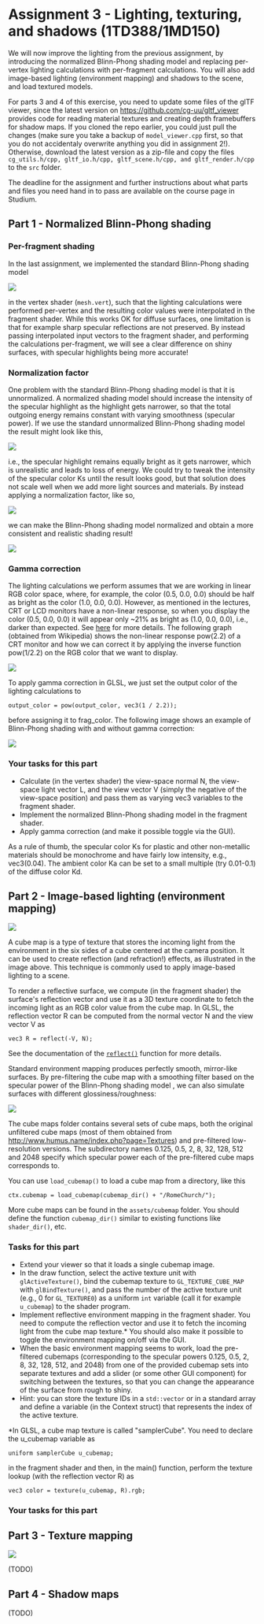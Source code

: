 # Assignment 3 - Lighting, texturing, and shadows (1TD388/1MD150)

We will now improve the lighting from the previous assignment, by introducing the normalized Blinn-Phong shading model and replacing per-vertex lighting calculations with per-fragment calculations. You will also add image-based lighting (environment mapping) and shadows to the scene, and load textured models.

For parts 3 and 4 of this exercise, you need to update some files of the glTF viewer, since the latest version on https://github.com/cg-uu/gltf_viewer provides code for reading material textures and creating depth framebuffers for shadow maps. If you cloned the repo earlier, you could just pull the changes (make sure you take a backup of `model_viewer.cpp` first, so that you do not accidentaly overwrite anything you did in assignment 2!). Otherwise, download the latest version as a zip-file and copy the files `cg_utils.h/cpp, gltf_io.h/cpp, gltf_scene.h/cpp, and gltf_render.h/cpp` to the `src` folder.

The deadline for the assignment and further instructions about what parts and files you need hand in to pass are available on the course page in Studium.


## Part 1 - Normalized Blinn-Phong shading

### Per-fragment shading

In the last assignment, we implemented the standard Blinn-Phong shading model

![](images/part1_blinn_phong_equation.png)

in the vertex shader (`mesh.vert`), such that the lighting calculations were performed per-vertex and the resulting color values were interpolated in the fragment shader. While this works OK for diffuse surfaces, one limitation is that for example sharp specular reflections are not preserved. By instead passing interpolated input vectors to the fragment shader, and performing the calculations per-fragment, we will see a clear difference on shiny surfaces, with specular highlights being more accurate!

### Normalization factor

One problem with the standard Blinn-Phong shading model is that it is unnormalized. A normalized shading model should increase the intensity of the specular highlight as the highlight gets narrower, so that the total outgoing energy remains constant with varying smoothness (specular power). If we use the standard unnormalized Blinn-Phong shading model the result might look like this,

![](images/part1a.png)

i.e., the specular highlight remains equally bright as it gets narrower, which is unrealistic and leads to loss of energy. We could try to tweak the intensity of the specular color Ks until the result looks good, but that solution does not scale well when we add more light sources and materials. By instead applying a normalization factor, like so,

![](images/part1_normalization.png)

we can make the Blinn-Phong shading model normalized and obtain a more consistent and realistic shading result!

![](images/part1b.png)

### Gamma correction

The lighting calculations we perform assumes that we are working in linear RGB color space, where, for example, the color (0.5, 0.0, 0.0) should be half as bright as the color (1.0, 0.0, 0.0). However, as mentioned in the lectures, CRT or LCD monitors have a non-linear response, so when you display the color (0.5, 0.0, 0.0) it will appear only ~21% as bright as (1.0, 0.0, 0.0), i.e., darker than expected. See [here](http://www.geeks3d.com/20101001/tutorial-gamma-correction-a-story-of-linearity/) for more details. The following graph (obtained from Wikipedia) shows the non-linear response pow(2.2) of a CRT monitor and how we can correct it by applying the inverse function pow(1/2.2) on the RGB color that we want to display.

![](images/part1c.png)

To apply gamma correction in GLSL, we just set the output color of the lighting calculations to

    output_color = pow(output_color, vec3(1 / 2.2));

before assigning it to frag_color. The following image shows an example of Blinn-Phong shading with and without gamma correction:

![](images/part1d.png)

### Your tasks for this part

- Calculate (in the vertex shader) the view-space normal N, the view-space light vector L, and the view vector V (simply the negative of the view-space position) and pass them as varying vec3 variables to the fragment shader.
- Implement the normalized Blinn-Phong shading model in the fragment shader.
- Apply gamma correction (and make it possible toggle via the GUI).

As a rule of thumb, the specular color Ks for plastic and other non-metallic materials should be monochrome and have fairly low intensity, e.g., vec3(0.04). The ambient color Ka can be set to a small multiple (try 0.01-0.1) of the diffuse color Kd.

 
## Part 2 - Image-based lighting (environment mapping)

![](images/part2a.png)

A cube map is a type of texture that stores the incoming light from the environment in the six sides of a cube centered at the camera position. It can be used to create reflection (and refraction!) effects, as illustrated in the image above. This technique is commonly used to apply image-based lighting to a scene.

To render a reflective surface, we compute (in the fragment shader) the surface's reflection vector and use it as a 3D texture coordinate to fetch the incoming light as an RGB color value from the cube map. In GLSL, the reflection vector R can be computed from the normal vector N and the view vector V as

    vec3 R = reflect(-V, N);

See the documentation of the [`reflect()`](https://www.opengl.org/sdk/docs/man4/html/reflect.xhtml) function for more details.

Standard environment mapping produces perfectly smooth, mirror-like surfaces. By pre-filtering the cube map with a smoothing filter based on the specular power of the Blinn-Phong shading model , we can also simulate surfaces with different glossiness/roughness:

![](images/part2b.png)

The cube maps folder contains several sets of cube maps, both the original unfiltered cube maps (most of them obtained from http://www.humus.name/index.php?page=Textures) and pre-filtered low-resolution versions. The subdirectory names 0.125, 0.5, 2, 8, 32, 128, 512 and 2048 specify which specular power each of the pre-filtered cube maps corresponds to.

You can use `load_cubemap()` to load a cube map from a directory, like this 

    ctx.cubemap = load_cubemap(cubemap_dir() + "/RomeChurch/");

More cube maps can be found in the `assets/cubemap` folder. You should define the function `cubemap_dir()` similar to existing functions like `shader_dir()`, etc.

### Tasks for this part

- Extend your viewer so that it loads a single cubemap image.
- In the draw function, select the active texture unit with `glActiveTexture()`, bind the cubemap texture to `GL_TEXTURE_CUBE_MAP` with `glBindTexture()`, and pass the number of the active texture unit (e.g., 0 for `GL_TEXTURE0`) as a uniform `int` variable (call it for example `u_cubemap`) to the shader program.
- Implement reflective environment mapping in the fragment shader. You need to compute the reflection vector and use it to fetch the incoming light from the cube map texture.* You should also make it possible to toggle the environment mapping on/off via the GUI.
- When the basic environment mapping seems to work, load the pre-filtered cubemaps (corresponding to the specular powers 0.125, 0.5, 2, 8, 32, 128, 512, and 2048) from one of the provided cubemap sets into separate textures and add a slider (or some other GUI component) for switching between the textures, so that you can change the appearance of the surface from rough to shiny.
- Hint: you can store the texture IDs in a `std::vector` or in a standard array and define a variable (in the Context struct) that represents the index of the active texture.

*In GLSL, a cube map texture is called "samplerCube". You need to declare the u_cubemap variable as

    uniform samplerCube u_cubemap;

in the fragment shader and then, in the main() function, perform the texture lookup (with the reflection vector R) as

    vec3 color = texture(u_cubemap, R).rgb;


### Your tasks for this part

## Part 3 - Texture mapping

![](images/part3.png)

(TODO)

## Part 4 - Shadow maps

(TODO)
